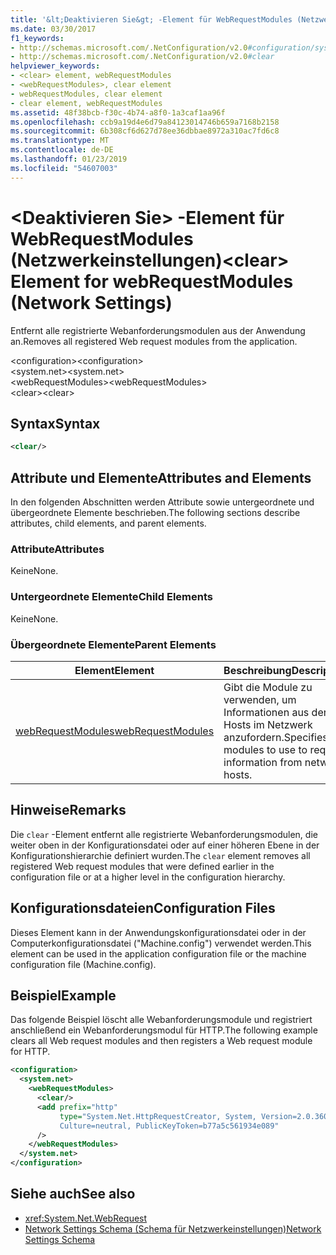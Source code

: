 ```yaml
---
title: '&lt;Deaktivieren Sie&gt; -Element für WebRequestModules (Netzwerkeinstellungen)'
ms.date: 03/30/2017
f1_keywords:
- http://schemas.microsoft.com/.NetConfiguration/v2.0#configuration/system.net/webRequestModules/clear
- http://schemas.microsoft.com/.NetConfiguration/v2.0#clear
helpviewer_keywords:
- <clear> element, webRequestModules
- <webRequestModules>, clear element
- webRequestModules, clear element
- clear element, webRequestModules
ms.assetid: 48f38bcb-f30c-4b74-a8f0-1a3caf1aa96f
ms.openlocfilehash: ccb9a19d4e6d79a84123014746b659a7168b2158
ms.sourcegitcommit: 6b308cf6d627d78ee36dbbae8972a310ac7fd6c8
ms.translationtype: MT
ms.contentlocale: de-DE
ms.lasthandoff: 01/23/2019
ms.locfileid: "54607003"
---
```

# <a name="ltcleargt-element-for-webrequestmodules-network-settings"></a><span data-ttu-id="17907-102">&lt;Deaktivieren Sie&gt; -Element für WebRequestModules (Netzwerkeinstellungen)</span><span class="sxs-lookup"><span data-stu-id="17907-102">&lt;clear&gt; Element for webRequestModules (Network Settings)</span></span>
<span data-ttu-id="17907-103">Entfernt alle registrierte Webanforderungsmodulen aus der Anwendung an.</span><span class="sxs-lookup"><span data-stu-id="17907-103">Removes all registered Web request modules from the application.</span></span>  
  
 <span data-ttu-id="17907-104">\<configuration></span><span class="sxs-lookup"><span data-stu-id="17907-104">\<configuration></span></span>  
<span data-ttu-id="17907-105">\<system.net></span><span class="sxs-lookup"><span data-stu-id="17907-105">\<system.net></span></span>  
<span data-ttu-id="17907-106">\<webRequestModules></span><span class="sxs-lookup"><span data-stu-id="17907-106">\<webRequestModules></span></span>  
<span data-ttu-id="17907-107">\<clear></span><span class="sxs-lookup"><span data-stu-id="17907-107">\<clear></span></span>  
  
## <a name="syntax"></a><span data-ttu-id="17907-108">Syntax</span><span class="sxs-lookup"><span data-stu-id="17907-108">Syntax</span></span>  
  
```xml  
<clear/>  
```  
  
## <a name="attributes-and-elements"></a><span data-ttu-id="17907-109">Attribute und Elemente</span><span class="sxs-lookup"><span data-stu-id="17907-109">Attributes and Elements</span></span>  
 <span data-ttu-id="17907-110">In den folgenden Abschnitten werden Attribute sowie untergeordnete und übergeordnete Elemente beschrieben.</span><span class="sxs-lookup"><span data-stu-id="17907-110">The following sections describe attributes, child elements, and parent elements.</span></span>  
  
### <a name="attributes"></a><span data-ttu-id="17907-111">Attribute</span><span class="sxs-lookup"><span data-stu-id="17907-111">Attributes</span></span>  
 <span data-ttu-id="17907-112">Keine</span><span class="sxs-lookup"><span data-stu-id="17907-112">None.</span></span>  
  
### <a name="child-elements"></a><span data-ttu-id="17907-113">Untergeordnete Elemente</span><span class="sxs-lookup"><span data-stu-id="17907-113">Child Elements</span></span>  
 <span data-ttu-id="17907-114">Keine</span><span class="sxs-lookup"><span data-stu-id="17907-114">None.</span></span>  
  
### <a name="parent-elements"></a><span data-ttu-id="17907-115">Übergeordnete Elemente</span><span class="sxs-lookup"><span data-stu-id="17907-115">Parent Elements</span></span>  
  
|<span data-ttu-id="17907-116">**Element**</span><span class="sxs-lookup"><span data-stu-id="17907-116">**Element**</span></span>|<span data-ttu-id="17907-117">**Beschreibung**</span><span class="sxs-lookup"><span data-stu-id="17907-117">**Description**</span></span>|  
|-----------------|---------------------|  
|[<span data-ttu-id="17907-118">webRequestModules</span><span class="sxs-lookup"><span data-stu-id="17907-118">webRequestModules</span></span>](../../../../../docs/framework/configure-apps/file-schema/network/webrequestmodules-element-network-settings.md)|<span data-ttu-id="17907-119">Gibt die Module zu verwenden, um Informationen aus der Hosts im Netzwerk anzufordern.</span><span class="sxs-lookup"><span data-stu-id="17907-119">Specifies modules to use to request information from network hosts.</span></span>|  
  
## <a name="remarks"></a><span data-ttu-id="17907-120">Hinweise</span><span class="sxs-lookup"><span data-stu-id="17907-120">Remarks</span></span>  
 <span data-ttu-id="17907-121">Die `clear` -Element entfernt alle registrierte Webanforderungsmodulen, die weiter oben in der Konfigurationsdatei oder auf einer höheren Ebene in der Konfigurationshierarchie definiert wurden.</span><span class="sxs-lookup"><span data-stu-id="17907-121">The `clear` element removes all registered Web request modules that were defined earlier in the configuration file or at a higher level in the configuration hierarchy.</span></span>  
  
## <a name="configuration-files"></a><span data-ttu-id="17907-122">Konfigurationsdateien</span><span class="sxs-lookup"><span data-stu-id="17907-122">Configuration Files</span></span>  
 <span data-ttu-id="17907-123">Dieses Element kann in der Anwendungskonfigurationsdatei oder in der Computerkonfigurationsdatei ("Machine.config") verwendet werden.</span><span class="sxs-lookup"><span data-stu-id="17907-123">This element can be used in the application configuration file or the machine configuration file (Machine.config).</span></span>  
  
## <a name="example"></a><span data-ttu-id="17907-124">Beispiel</span><span class="sxs-lookup"><span data-stu-id="17907-124">Example</span></span>  
 <span data-ttu-id="17907-125">Das folgende Beispiel löscht alle Webanforderungsmodule und registriert anschließend ein Webanforderungsmodul für HTTP.</span><span class="sxs-lookup"><span data-stu-id="17907-125">The following example clears all Web request modules and then registers a Web request module for HTTP.</span></span>  
  
```xml  
<configuration>  
  <system.net>  
    <webRequestModules>  
      <clear/>  
      <add prefix="http"  
           type="System.Net.HttpRequestCreator, System, Version=2.0.3600.0,  
           Culture=neutral, PublicKeyToken=b77a5c561934e089"  
      />  
    </webRequestModules>  
  </system.net>  
</configuration>  
```  
  
## <a name="see-also"></a><span data-ttu-id="17907-126">Siehe auch</span><span class="sxs-lookup"><span data-stu-id="17907-126">See also</span></span>
- <xref:System.Net.WebRequest>
- [<span data-ttu-id="17907-127">Network Settings Schema (Schema für Netzwerkeinstellungen)</span><span class="sxs-lookup"><span data-stu-id="17907-127">Network Settings Schema</span></span>](../../../../../docs/framework/configure-apps/file-schema/network/index.md)
